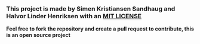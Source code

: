 ### This project is made by **Simen Kristiansen Sandhaug** and **Halvor Linder Henriksen** with an [MIT LICENSE]("https://github.com/Futhark-AS/haellang/blob/main/LICENSE")

**Feel free to fork the repository and create a pull request to contribute, this is an open source project**
